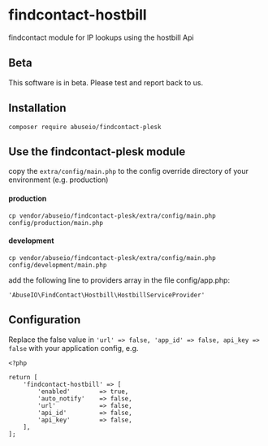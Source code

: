 # findcontact-hostbill
findcontact module for IP lookups using the hostbill Api

## Beta
This software is in beta. Please test and report back to us.

## Installation
    
    composer require abuseio/findcontact-plesk
     
## Use the findcontact-plesk module
copy the ```extra/config/main.php``` to the config override directory of your environment (e.g. production)

#### production

    cp vendor/abuseio/findcontact-plesk/extra/config/main.php config/production/main.php
    
#### development

    cp vendor/abuseio/findcontact-plesk/extra/config/main.php config/development/main.php
    
add the following line to providers array in the file config/app.php:

    'AbuseIO\FindContact\Hostbill\HostbillServiceProvider'
    
## Configuration


Replace the false value in ````'url' => false, 'app_id' => false, api_key => false```` with your application config, e.g.
    
    <?php
    
    return [
        'findcontact-hostbill' => [           
            'enabled'        => true,
            'auto_notify'    => false,
            'url'            => false,
            'api_id'         => false,
            'api_key'        => false,
        ],
    ];

